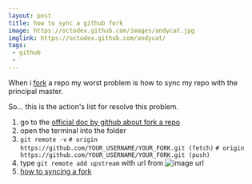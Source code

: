 ```yaml
---
layout: post
title: how to sync a github fork
image: https://octodex.github.com/images/andycat.jpg
imglink: https://octodex.github.com/andycat/
tags:
 - github
 - 
---
```


When i [fork](https://en.wikipedia.org/wiki/Fork_(software_development)) a repo my worst problem is how to sync my repo with the principal master.

So... this is the action's list for resolve this problem.

1. go to the [official doc by github about fork a repo](https://help.github.com/articles/fork-a-repo/)
2. open the terminal into the folder
3. `git remote -v`
	`# origin  https://github.com/YOUR_USERNAME/YOUR_FORK.git (fetch)`
	`# origin  https://github.com/YOUR_USERNAME/YOUR_FORK.git (push)`
4. type `git remote add upstream` with url from ![image url](https://help.github.com/assets/images/help/repository/clone-repo-clone-url-button.png) 
5. [how to syncing a fork](https://help.github.com/articles/syncing-a-fork/)




